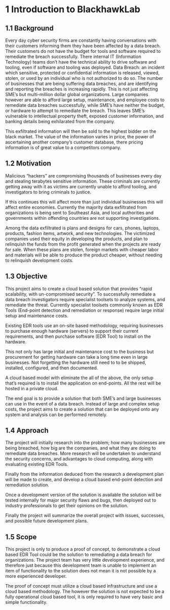 # 1 Introduction to BlackhawkLab
## 1.1	Background
Every day cyber security firms are constantly having conversations with their customers informing them they have been affected by a data breach. Their customers do not have the budget for tools and software required to remediate the breach successfully. There internal IT (Information Technology) teams don’t have the technical ability to drive software and tooling, even if software and tooling was deployed.
Data Breach: an incident which sensitive, protected or confidential information is released, viewed, stolen, or used by an individual who is not authorized to do so.
The number of businesses that are being suffering data breaches, and are identifying and reporting the breaches is increasing rapidly. This is not just affecting SME’s but multi-million dollar global organizations. Large companies however are able to afford large setup, maintenance, and employee costs to remediate data breaches successfully, while SME’s have neither the budget, or hardware to attempt to remediate the breach. This leaves SME’s vulnerable to intellectual property theft, exposed customer information, and banking details being exhilarated from the company.

This exfiltrated information will then be sold to the highest bidder on the black market. The value of the information varies in price, the power of ascertaining another company’s customer database, there pricing information is of great value to a competitors company.

## 1.2	Motivation
Malicious “hackers” are compromising thousands of businesses every day and stealing terabytes sensitive information. These criminals are currently getting away with it as victims are currently unable to afford tooling, and investigators to bring criminals to justice.

If this continues this will affect more than just individual businesses this will affect entire economies. Currently the majority data exfiltrated from organizations is being sent to Southeast Asia, and local authorities and governments within offending countries are not supporting investigations.

Among the data exfiltrated is plans and designs for cars, phones, laptops, products, fashion items, artwork, and new technologies. The victimized companies used their equity in developing the products, and plan to relinquish the funds from the profit generated when the projects are ready for sale. When these plans are stolen, foreign markets with cheaper labor and materials will be able to produce the product cheaper, without needing to relinquish development costs.
## 1.3	Objective
This project aims to create a cloud based solution that provides “rapid scalability, with un-compromised security”. To successfully remediate a data breach investigators require specialist toolsets to analyze systems, and remediate the threat. Currently specialist toolsets commonly known as EDR Tools (End-point detection and remediation or response) require large initial setup and maintenance costs.

Existing EDR tools use an on-site based methodology, requiring businesses to purchase enough hardware (servers) to support their current requirements, and then purchase software (EDR Tool) to install on the hardware.

This not only has large initial and maintenance cost to the business but procurement for getting hardware can take a long time even in large businesses. Not forgetting the hardware still need to to be shipped, installed, configured, and then documented.

A cloud based model with eliminate the all of the above, the only setup that’s required is to install the application on end-points. All the rest will be hosted in a private cloud.

The end goal is to provide a solution that both SME’s and large businesses can use in the event of a data breach. Instead of large and complex setup costs, the project aims to create a solution that can be deployed onto any system and analysis can be performed remotely.
## 1.4	Approach
The project will initially research into the problem; how many businesses are being breached, how big are the companies, and what they are doing to remediate data breaches. More research will be undertaken to understand the security concerns, and advantages to cloud computing, along with evaluating existing EDR Tools.

Finally from the information deduced from the research a development plan will be made to create, and develop a cloud based end-point detection and remediation solution.

Once a development version of the solution is available the solution will be tested internally for major security flaws and bugs, then deployed out to industry professionals to get their opinions on the solution.

Finally the project will summarize the overall project with issues, successes, and possible future development plans.
## 1.5	Scope
This project is only to produce a proof of concept, to demonstrate a cloud based EDR Tool could be the solution to remediating a data breach for organizations. The project team has very little development experience, and therefore just because this development team is unable to implement an item of functionality to the solution does not mean it is not possible by a more experienced developer.

The proof of concept must utilize a cloud based infrastructure and use a cloud based methodology. The however the solution is not expected to be a fully operational cloud based tool, it is only required to have very basic and simple functionality.
